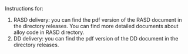 
Instructions for:
1) RASD delivery: you can find the pdf version of the RASD document in the directory releases. You can find more detailed documents about alloy code in RASD directory.
2) DD delivery: you can find the pdf version of the DD document in the directory releases.
